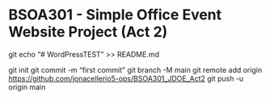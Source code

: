 # BSOA301 - Simple Office Event Website Project (Act 2)
git echo “# WordPressTEST” >> README.md

git init
git commit -m “first commit”
git branch -M main
git remote add origin https://github.com/jonacellerio5-ops/BSOA301_JDOE_Act2
git push -u origin main
